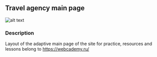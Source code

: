 ## Travel agency main page

![alt text](https://i.ibb.co/Yf8GQg1/Design.png)

### Description

Layout of the adaptive main page of the site for practice, resources and lessons belong to https://webcademy.ru/